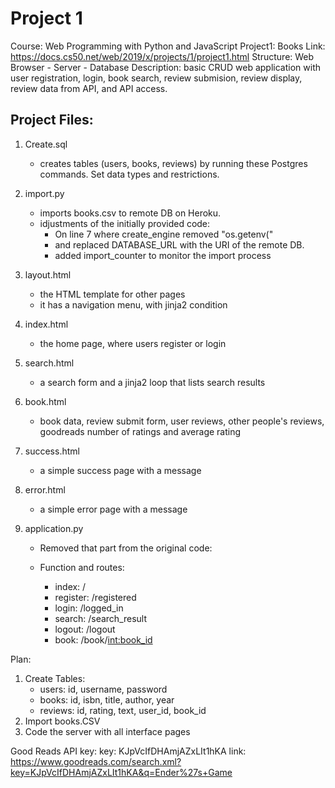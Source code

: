 # Project 1

Course: Web Programming with Python and JavaScript
Project1: Books
Link: https://docs.cs50.net/web/2019/x/projects/1/project1.html
Structure: Web Browser - Server - Database
Description: basic CRUD web application with user registration, login, book search, review submision, review display, review data from API, and API access.

## Project Files:
1. Create.sql
    * creates tables (users, books, reviews) by running these Postgres commands. Set data types and restrictions.
2. import.py
    * imports books.csv to remote DB on Heroku. 
    * idjustments of the initially provided code: 
        - On line 7 where create_engine removed "os.getenv("
        - and replaced DATABASE_URL with the URI of the remote DB.
        - added import_counter to monitor the import process
3. layout.html
    * the HTML template for other pages
    * it has a navigation menu, with jinja2 condition
4. index.html
    * the home page, where users register or login
5. search.html
    * a search form and a jinja2 loop that lists search results
6. book.html
    * book data, review submit form, user reviews, other people's reviews, goodreads number of ratings and average rating
7. success.html
    * a simple success page with a message
8. error.html
    * a simple error page with a message
9. application.py

    * Removed that part from the original code:
        <!-- 
        # Check for environment variable
        if not os.getenv("DATABASE_URL"):
            raise RuntimeError("DATABASE_URL is not set") -->
        
    * Function and routes:
        - index:    /
        - register: /registered
        - login:    /logged_in
        - search:   /search_result
        - logout:   /logout
        - book:     /book/<int:book_id>
   
Plan:
1. Create Tables: 
    * users: id, username, password
    * books: id, isbn, title, author, year
    * reviews: id, rating, text, user_id, book_id
2. Import books.CSV
3. Code the server with all interface pages

Good Reads API key:
key: KJpVcIfDHAmjAZxLIt1hKA
link: https://www.goodreads.com/search.xml?key=KJpVcIfDHAmjAZxLIt1hKA&q=Ender%27s+Game



